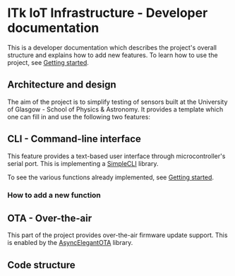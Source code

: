 # ITk IoT Infrastructure - Developer documentation
This is a developer documentation which describes the project's overall structure and explains how to add new features. To learn how to use the project, see [Getting started](../README.md).
## Architecture and design
The aim of the project is to simplify testing of sensors built at the University of Glasgow - School of Physics & Astronomy. It provides a template which one can fill in and use the following two features:
## CLI - Command-line interface
This feature provides a text-based user interface through microcontroller's serial port. This is implementing a [SimpleCLI](https://github.com/SpacehuhnTech/SimpleCLI) library.

To see the various functions already implemented, see [Getting started](../README.md).

### How to add a new function


## OTA - Over-the-air
This part of the project provides over-the-air firmware update support. This is enabled by the [AsyncElegantOTA](https://github.com/ayushsharma82/AsyncElegantOTA) library.

## Code structure

